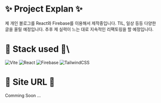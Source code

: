 # ✨ Project Explan ✨
제 개인 블로그를 React와 Firebase를 이용해서 제작중입니다.
TIL, 일상 등등 다양한 글을 올릴 예정입니다.
추후 제 실력이 느는 대로 지속적인 리팩토링을 할 예정입니다.

# 💎 Stack used 💎\
![Vite](https://img.shields.io/badge/vite-%23646CFF.svg?style=for-the-badge&logo=vite&logoColor=white)
![React](https://img.shields.io/badge/react-%2320232a.svg?style=for-the-badge&logo=react&logoColor=%2361DAFB)
![Firebase](https://img.shields.io/badge/firebase-a08021?style=for-the-badge&logo=firebase&logoColor=ffcd34)
![TailwindCSS](https://img.shields.io/badge/tailwindcss-%2338B2AC.svg?style=for-the-badge&logo=tailwind-css&logoColor=white)

# 💚 Site URL 💚
Comming Soon ...
